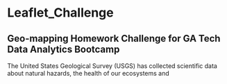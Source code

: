 # Leaflet_Challenge
## Geo-mapping Homework Challenge for GA Tech Data Analytics Bootcamp

The United States Geological Survey (USGS) has collected scientific data about natural hazards, the health of our ecosystems and
